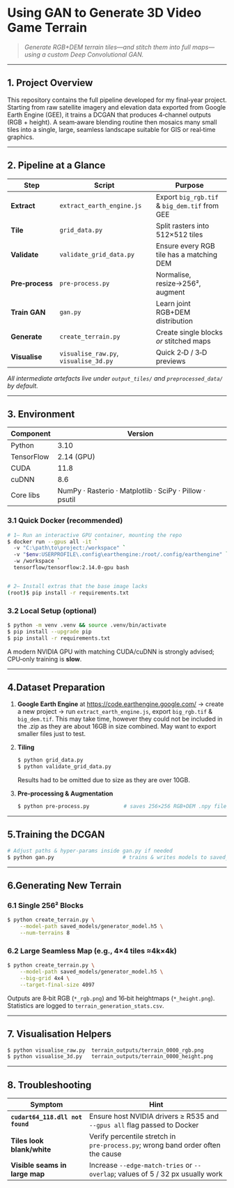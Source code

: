 # Using GAN to Generate 3D Video Game Terrain

> *Generate  RGB+DEM terrain tiles—and stitch them into full maps—using a custom Deep Convolutional GAN.*

---

## 1. Project Overview

This repository contains the full pipeline developed for my final‑year project. Starting from raw satellite imagery and elevation data exported from Google Earth Engine (GEE), it trains a DCGAN that produces 4‑channel outputs (RGB + height). A seam‑aware blending routine then mosaics many small tiles into a single, large, seamless landscape suitable for GIS or real‑time graphics.


---

## 2. Pipeline at a Glance

| Step            | Script                                | Purpose                                 |
| --------------- | ------------------------------------- | --------------------------------------- |
| **Extract**     | `extract_earth_engine.js`             | Export `big_rgb.tif` & `big_dem.tif` from GEE |
| **Tile**        | `grid_data.py`                        | Split rasters into 512×512 tiles        |
| **Validate**    | `validate_grid_data.py`               | Ensure every RGB tile has a matching DEM |
| **Pre‑process** | `pre‑process.py`                      | Normalise, resize→256², augment         |
| **Train GAN**   | `gan.py`                              | Learn joint RGB+DEM distribution        |
| **Generate**    | `create_terrain.py`                   | Create single blocks *or* stitched maps |
| **Visualise**   | `visualise_raw.py`, `visualise_3d.py` | Quick 2‑D / 3‑D previews                |

*All intermediate artefacts live under `output_tiles/` and `preprocessed_data/` by default.*

---

## 3. Environment

| Component  | Version                                                 |
| ---------- | ------------------------------------------------------- |
| Python     | 3.10                                                    |
| TensorFlow | 2.14 (GPU)                                              |
| CUDA       | 11.8                                                    |
| cuDNN      | 8.6                                                     |
| Core libs  | NumPy · Rasterio · Matplotlib · SciPy · Pillow · psutil |

### 3.1 Quick Docker (recommended)

```bash
# 1– Run an interactive GPU container, mounting the repo
$ docker run --gpus all -it `
  -v "C:\path\to\project:/workspace" `
  -v "$env:USERPROFILE\.config\earthengine:/root/.config/earthengine" `
  -w /workspace `
  tensorflow/tensorflow:2.14.0-gpu bash


# 2– Install extras that the base image lacks
(root)$ pip install -r requirements.txt
```

### 3.2 Local Setup (optional)

```bash
$ python -m venv .venv && source .venv/bin/activate
$ pip install --upgrade pip
$ pip install -r requirements.txt
```

A modern NVIDIA GPU with matching CUDA/cuDNN is strongly advised; CPU‑only training is **slow**.

---

## 4.Dataset Preparation

1. **Google Earth Engine** at https://code.earthengine.google.com/ → create a new project → run `extract_earth_engine.js`, export `big_rgb.tif` & `big_dem.tif`. This may take time, however they could not be included in the .zip as they are about 16GB in size combined. May want to export smaller files just to test.
2. **Tiling**

   ```bash
   $ python grid_data.py
   $ python validate_grid_data.py
   ```
   Results had to be omitted due to size as they are over 10GB.

3. **Pre‑processing & Augmentation**

   ```bash
   $ python pre-process.py           # saves 256×256 RGB+DEM .npy files
   ```

---

## 5.Training the DCGAN

```bash
# Adjust paths & hyper‑params inside gan.py if needed
$ python gan.py                      # trains & writes models to saved_models/
```


---

## 6.Generating New Terrain

### 6.1 Single 256² Blocks

```bash
$ python create_terrain.py \
    --model-path saved_models/generator_model.h5 \
    --num-terrains 8
```

### 6.2 Large Seamless Map (e.g., 4×4 tiles ≈4k×4k)

```bash
$ python create_terrain.py \
    --model-path saved_models/generator_model.h5 \
    --big-grid 4x4 \
    --target-final-size 4097
```

Outputs are 8‑bit RGB (`*_rgb.png`) and 16‑bit heightmaps (`*_height.png`). Statistics are logged to `terrain_generation_stats.csv`.

---

## 7. Visualisation Helpers

```bash
$ python visualise_raw.py  terrain_outputs/terrain_0000_rgb.png
$ python visualise_3d.py   terrain_outputs/terrain_0000_height.png
```

---



## 8. Troubleshooting

| Symptom                          | Hint                                                                            |
| -------------------------------- | ------------------------------------------------------------------------------- |
| **`cudart64_118.dll not found`** | Ensure host NVIDIA drivers ≥ R535 and `--gpus all` flag passed to Docker        |
| **Tiles look blank/white**       | Verify percentile stretch in `pre‑process.py`; wrong band order often the cause |
| **Visible seams in large map**   | Increase `--edge-match-tries` or `--overlap`; values of 5 / 32 px usually work  |
